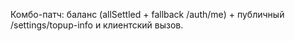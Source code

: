 Комбо-патч: баланс (allSettled + fallback /auth/me) + публичный /settings/topup-info и клиентский вызов.